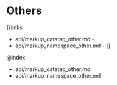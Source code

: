 
Others
=======

{{links
- api/markup_datatag_other.md - 
- api/markup_namespace_other.md - 
}}

@index:
- api/markup_datatag_other.md
- api/markup_namespace_other.md


